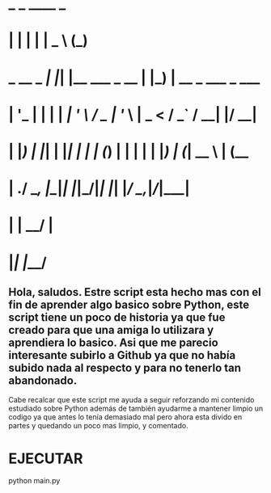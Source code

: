 # 
#              _   _                   ____            _      
#             | | | |                 |  _ \          (_)     
#  _ __  _   _| |_| |__   ___  _ __   | |_) | __ _ ___ _  ___ 
# | '_ \| | | | __| '_ \ / _ \| '_ \  |  _ < / _` / __| |/ __|
# | |_) | |_| | |_| | | | (_) | | | | | |_) | (_| \__ \ | (__ 
# | .__/ \__, |\__|_| |_|\___/|_| |_| |____/ \__,_|___/_|\___|
# | |     __/ |                                               
# |_|    |___/                                                



Hola, saludos. Estre script esta hecho mas con el fin de aprender algo basico sobre Python, este script tiene un poco de historia ya que fue creado para que una amiga lo utilizara y aprendiera lo basico. Asi que me parecio interesante subirlo a Github ya que no había subido nada al respecto y para no tenerlo tan abandonado.
-----------------------------------------------------------------------------
Cabe recalcar que este script me ayuda a seguir reforzando mi contenido estudiado sobre Python además de también ayudarme a mantener limpio un codigo ya que antes lo tenía demasiado mal pero ahora esta divido en partes y quedando un poco mas limpio, y comentado.

# EJECUTAR 
python main.py
